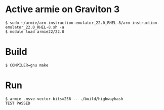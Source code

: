 
# Active armie on Graviton 3

```
$ sudo ~/armie/arm-instruction-emulator_22.0_RHEL-8/arm-instruction-emulator_22.0_RHEL-8.sh -a
$ module load armie22/22.0
```

# Build

```
$ COMPILER=gnu make
```

# Run

```
$ armie -msve-vector-bits=256 -- ./build/highwayhash
TEST PASSED
```
